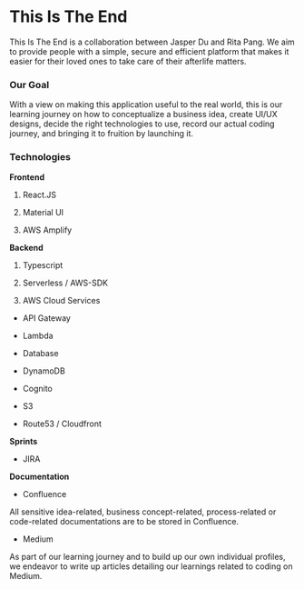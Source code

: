 # This Is The End

This Is The End is a collaboration between Jasper Du and Rita Pang. We aim to provide people with a simple, secure and efficient platform that makes it easier for their loved ones to take care of their afterlife matters.


### Our Goal

With a view on making this application useful to the real world, this is our learning journey on how to conceptualize a business idea, create UI/UX designs, decide the right technologies to use, record our actual coding journey, and bringing it to fruition by launching it.


### Technologies

**Frontend**

1. React.JS

2. Material UI

3. AWS Amplify

**Backend**

1. Typescript

2. Serverless / AWS-SDK

3. AWS Cloud Services

* API Gateway

* Lambda

* Database

* DynamoDB

* Cognito

* S3

* Route53 / Cloudfront

**Sprints**

* JIRA

**Documentation**

* Confluence

All sensitive idea-related, business concept-related, process-related or code-related documentations are to be stored in Confluence.

* Medium

As part of our learning journey and to build up our own individual profiles, we endeavor to write up articles detailing our learnings related to coding on Medium. 
